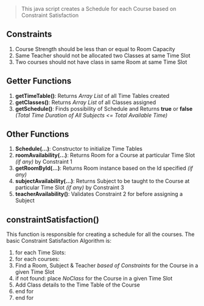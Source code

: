 > This java script creates a Schedule for each Course based on Constraint Satisfaction

## Constraints
1. Course Strength should be less than or equal to Room Capacity
2. Same Teacher should not be allocated two Classes at same Time Slot
3. Two courses should not have class in same Room at same Time Slot

## Getter Functions
1. **getTimeTable()**: Returns *Array List* of all Time Tables created
2. **getClasses()**: Returns *Array List* of all Classes assigned
3. **getSchedule()**: Finds possibility of Schedule and Returns **true** or **false** *(Total Time Duration of All Subjects <= Total Available Time)*

## Other Functions
1. **Schedule(...)**: Constructor to initialize Time Tables
2. **roomAvailability(...)**: Returns Room for a Course at particular Time Slot *(if any)* by Constraint 1
3. **getRoomById(...)**: Returns Room instance based on the Id specified *(if any)*
4. **subjectAvailability(...)**: Returns Subject to be taught to the Course at particular Time Slot *(if any)* by Constraint 3
5. **teacherAvailability()**: Validates Constraint 2 for before assigning a Subject

## constraintSatisfaction()
This function is responsible for creating a schedule for all the courses. The basic Constraint Satisfaction Algorithm is:
1. for each Time Slots:
2. for each courses:
3. Find a Room, Subject & Teacher *based of Constraints* for the Course in a given Time Slot
4. if not found: place *NoClass* for the Course in a given Time Slot
5. Add Class details to the Time Table of the Course
6. end for
7. end for 